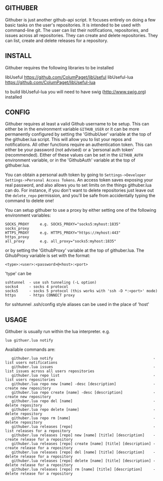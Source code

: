## GITHUBER
Githuber is just another github-api script. It focuses entirely on doing a few basic tasks on the user's repositories. It is intended to be used with command-line git. The user can list their notifications, repositories, and issues across all repositories. They can create and delete repositories. They can list, create and delete releases for a repository.

## INSTALL

Githuber requires the following libraries to be installed

libUseful      https://github.com/ColumPaget/libUseful
libUseful-lua  https://github.com/ColumPaget/libUseful-lua

to build libUseful-lua you will need to have swig (http://www.swig.org) installed

## CONFIG

Githuber requires at least a valid Github username to be setup. This can either be in the environment variable `GITHUB_USER` or it can be more permanently configured by setting the 'GithubUser' variable at the top of the githuber.lua script. This will allow you to list your repos and notifications. All other functions require an authentication token. This can either be your password (not advised) or a 'personal auth token' (recommended). Either of these values can be set in the `GITHUB_AUTH` environment variable, or in the 'GithubAuth' variable at the top of githuber.lua.

You can obtain a personal auth token by going to `Settings->Developer Settings->Personal Access Tokens`. An access token saves exposing your real password, and also allows you to set limits on the things githuber.lua can do. For instance, if you don't want to delete repositories just leave out the `delete_repo` permission, and you'll be safe from accidentally typing the command to delete one!

You can setup githuber to use a proxy by either setting one of the following environment variables:

```
SOCKS_PROXY     e.g. SOCKS_PROXY="socks5:myhost:1835"
socks_proxy
HTTPS_PROXY     e.g. HTTPS_PROXY="https://myhost:443"
https_proxy
all_proxy       e.g. all_proxy="socks5:myhost:1835"
```

or by setting the 'GithubProxy' variable at the top of githuber.lua. The GihubProxy variable is set with the format:

```
<type>:<user>:<password>@<host>:<port>
```

'type' can be

```
sshtunnel  - use ssh tunneling (-L option)
socks4     - socks 4 protocol
socks5     - socks 5 protocol (this works with 'ssh -D *:<port>' mode)
https      - https CONNECT proxy
```

for sshtunnel .ssh/config style aliases can be used in the place of 'host'


## USAGE

Githuber is usually run within the lua interpreter. e.g.

```
lua githuer.lua notify
```

Available commands are:

```
   githuber.lua notify                                              - list users notifications
   githuber.lua issues                                              - list issues across all users repositories
   githuber.lua repo list                                           - list users repositories
   githuber.lua repo new [name] -desc [description]                 - create new repository
   githuber.lua repo create [name] -desc [description]              - create new repository
   githuber.lua repo del [name]                                     - delete repository
   githuber.lua repo delete [name]                                  - delete repository
   githuber.lua repo rm [name]                                      - delete repository
   githuber.lua releases [repo]                                     - list releases for a repository
   githuber.lua releases [repo] new [name] [title] [description]    - create release for a repository
   githuber.lua releases [repo] create [name] [title] [description] - create release for a repository
   githuber.lua releases [repo] del [name] [title] [description]    - delete release for a repository
   githuber.lua releases [repo] delete [name] [title] [description] - delete release for a repository
   githuber.lua releases [repo] rm [name] [title] [description]     - delete release for a repository
```
